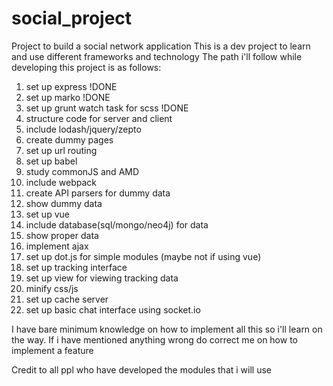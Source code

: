 # social_project
Project to build a social network application
This is a dev project to learn and use different frameworks and technology
The path i'll follow while developing this project is as follows:


  1. set up express !DONE
  2. set up marko !DONE
  3. set up grunt watch task for scss !DONE
  4. structure code for server and client
  5. include lodash/jquery/zepto
  6. create dummy pages
  7. set up url routing
  8. set up babel
  9. study commonJS and AMD
  10. include webpack
  11. create API parsers for dummy data
  12. show dummy data
  13. set up  vue
  14. include database(sql/mongo/neo4j) for data
  15. show proper data
  16. implement ajax 
  17. set up dot.js for simple modules (maybe not if using vue)
  18. set up tracking interface
  19. set up view for viewing tracking data
  20. minify css/js
  21. set up cache server
  22. set up basic chat interface using socket.io

I have bare minimum knowledge on how to implement all this so i'll learn on the way.
If i have mentioned anything wrong do correct me on how to implement a feature

Credit to all ppl who have developed the modules that i will use
